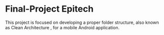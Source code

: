 # Final-Project Epitech

This project is focused on developing a proper folder structure, also known as Clean Architecture , for a mobile Android application.
